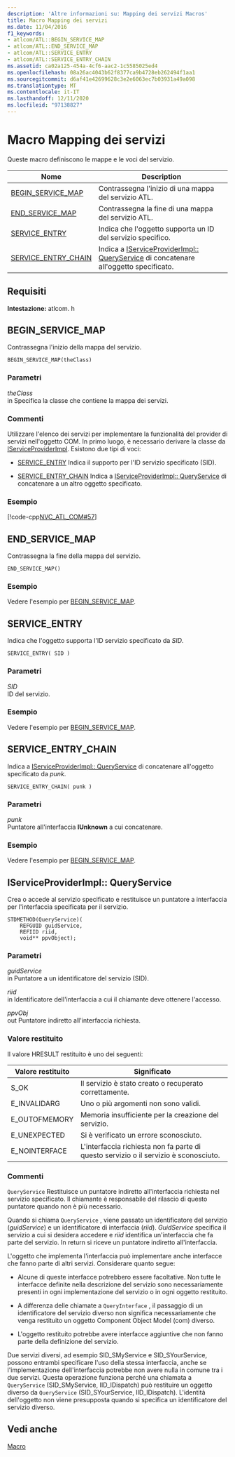 ```yaml
---
description: 'Altre informazioni su: Mapping dei servizi Macros'
title: Macro Mapping dei servizi
ms.date: 11/04/2016
f1_keywords:
- atlcom/ATL::BEGIN_SERVICE_MAP
- atlcom/ATL::END_SERVICE_MAP
- atlcom/ATL::SERVICE_ENTRY
- atlcom/ATL::SERVICE_ENTRY_CHAIN
ms.assetid: ca02a125-454a-4cf6-aac2-1c5585025ed4
ms.openlocfilehash: 08a26ac4043b62f8377ca9b4728eb262494f1aa1
ms.sourcegitcommit: d6af41e42699628c3e2e6063ec7b03931a49a098
ms.translationtype: MT
ms.contentlocale: it-IT
ms.lasthandoff: 12/11/2020
ms.locfileid: "97138827"
---
```

# <a name="service-map-macros"></a>Macro Mapping dei servizi

Queste macro definiscono le mappe e le voci del servizio.

|Nome|Description|
|-|-|
|[BEGIN_SERVICE_MAP](#begin_service_map)|Contrassegna l'inizio di una mappa del servizio ATL.|
|[END_SERVICE_MAP](#end_service_map)|Contrassegna la fine di una mappa del servizio ATL.|
|[SERVICE_ENTRY](#service_entry)|Indica che l'oggetto supporta un ID del servizio specifico.|
|[SERVICE_ENTRY_CHAIN](#service_entry_chain)|Indica a [IServiceProviderImpl:: QueryService](#queryservice) di concatenare all'oggetto specificato.|

## <a name="requirements"></a>Requisiti

**Intestazione:** atlcom. h

## <a name="begin_service_map"></a><a name="begin_service_map"></a> BEGIN_SERVICE_MAP

Contrassegna l'inizio della mappa del servizio.

```
BEGIN_SERVICE_MAP(theClass)
```

### <a name="parameters"></a>Parametri

*theClass*<br/>
in Specifica la classe che contiene la mappa dei servizi.

### <a name="remarks"></a>Commenti

Utilizzare l'elenco dei servizi per implementare la funzionalità del provider di servizi nell'oggetto COM. In primo luogo, è necessario derivare la classe da [IServiceProviderImpl](../../atl/reference/iserviceproviderimpl-class.md). Esistono due tipi di voci:

- [SERVICE_ENTRY](#service_entry)   Indica il supporto per l'ID servizio specificato (SID).

- [SERVICE_ENTRY_CHAIN](#service_entry_chain)   Indica a [IServiceProviderImpl:: QueryService](#queryservice) di concatenare a un altro oggetto specificato.

### <a name="example"></a>Esempio

[!code-cpp[NVC_ATL_COM#57](../../atl/codesnippet/cpp/service-map-macros_1.h)]

## <a name="end_service_map"></a><a name="end_service_map"></a> END_SERVICE_MAP

Contrassegna la fine della mappa del servizio.

```
END_SERVICE_MAP()
```

### <a name="example"></a>Esempio

Vedere l'esempio per [BEGIN_SERVICE_MAP](#begin_service_map).

## <a name="service_entry"></a><a name="service_entry"></a> SERVICE_ENTRY

Indica che l'oggetto supporta l'ID servizio specificato da *SID*.

```
SERVICE_ENTRY( SID )
```

### <a name="parameters"></a>Parametri

*SID*<br/>
ID del servizio.

### <a name="example"></a>Esempio

Vedere l'esempio per [BEGIN_SERVICE_MAP](#begin_service_map).

## <a name="service_entry_chain"></a><a name="service_entry_chain"></a> SERVICE_ENTRY_CHAIN

Indica a [IServiceProviderImpl:: QueryService](#queryservice) di concatenare all'oggetto specificato da *punk*.

```
SERVICE_ENTRY_CHAIN( punk )
```

### <a name="parameters"></a>Parametri

*punk*<br/>
Puntatore all'interfaccia **IUnknown** a cui concatenare.

### <a name="example"></a>Esempio

Vedere l'esempio per [BEGIN_SERVICE_MAP](#begin_service_map).

## <a name="iserviceproviderimplqueryservice"></a><a name="queryservice"></a> IServiceProviderImpl:: QueryService

Crea o accede al servizio specificato e restituisce un puntatore a interfaccia per l'interfaccia specificata per il servizio.

```
STDMETHOD(QueryService)(
    REFGUID guidService,
    REFIID riid,
    void** ppvObject);
```

### <a name="parameters"></a>Parametri

*guidService*<br/>
in Puntatore a un identificatore del servizio (SID).

*riid*<br/>
in Identificatore dell'interfaccia a cui il chiamante deve ottenere l'accesso.

*ppvObj*<br/>
out Puntatore indiretto all'interfaccia richiesta.

### <a name="return-value"></a>Valore restituito

Il valore HRESULT restituito è uno dei seguenti:

|Valore restituito|Significato|
|------------------|-------------|
|S_OK|Il servizio è stato creato o recuperato correttamente.|
|E_INVALIDARG|Uno o più argomenti non sono validi.|
|E_OUTOFMEMORY|Memoria insufficiente per la creazione del servizio.|
|E_UNEXPECTED|Si è verificato un errore sconosciuto.|
|E_NOINTERFACE|L'interfaccia richiesta non fa parte di questo servizio o il servizio è sconosciuto.|

### <a name="remarks"></a>Commenti

`QueryService` Restituisce un puntatore indiretto all'interfaccia richiesta nel servizio specificato. Il chiamante è responsabile del rilascio di questo puntatore quando non è più necessario.

Quando si chiama `QueryService` , viene passato un identificatore del servizio (*guidService*) e un identificatore di interfaccia (*riid*). *GuidService* specifica il servizio a cui si desidera accedere e *riid* identifica un'interfaccia che fa parte del servizio. In return si riceve un puntatore indiretto all'interfaccia.

L'oggetto che implementa l'interfaccia può implementare anche interfacce che fanno parte di altri servizi. Considerare quanto segue:

- Alcune di queste interfacce potrebbero essere facoltative. Non tutte le interfacce definite nella descrizione del servizio sono necessariamente presenti in ogni implementazione del servizio o in ogni oggetto restituito.

- A differenza delle chiamate a `QueryInterface` , il passaggio di un identificatore del servizio diverso non significa necessariamente che venga restituito un oggetto Component Object Model (com) diverso.

- L'oggetto restituito potrebbe avere interfacce aggiuntive che non fanno parte della definizione del servizio.

Due servizi diversi, ad esempio SID_SMyService e SID_SYourService, possono entrambi specificare l'uso della stessa interfaccia, anche se l'implementazione dell'interfaccia potrebbe non avere nulla in comune tra i due servizi. Questa operazione funziona perché una chiamata a `QueryService` (SID_SMyService, IID_IDispatch) può restituire un oggetto diverso da `QueryService` (SID_SYourService, IID_IDispatch). L'identità dell'oggetto non viene presupposta quando si specifica un identificatore del servizio diverso.

## <a name="see-also"></a>Vedi anche

[Macro](../../atl/reference/atl-macros.md)
